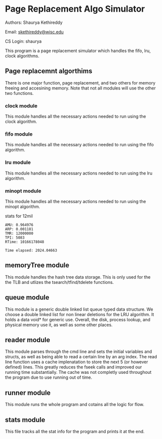 # Page Replacement Algo Simulator

Authors:   Shaurya Kethireddy

Email:       skethireddy@wisc.edu

CS Login: shaurya

This program is a page replacement simulator which handles the fifo, lru, clock algorithms.
## Page replacemnt algorthims
There is one major function, page replacement, and two others for memory freeing and accesining memory. Note that not all modules will use the other two functions.
### clock module
This module handles all the necessary actions needed to run using the clock algorithm.
### fifo module
This module handles all the necessary actions needed to run using the fifo algorithm.
### lru module
This module handles all the necessary actions needed to run using the lru algorithm.
### minopt module
This module handles all the necessary actions needed to run using the minopt algorithm.

stats for 12mil

```
AMU: 0.964976
ARP: 0.001181
TMR: 12000000
TPI: 5083
RTime: 10166178048

Time elapsed: 2024.04663
```
## memoryTree module
This module handles the hash tree data storage. This is only used for the the TLB and utlizes the tsearch/tfind/tdelete functions.
## queue module
This module is a generic double linked list queue typed data structure. We choose a double linked list for non linear deletions for the LRU algorithm. It holds a data void* for generic use. Overall, the disk, process lookup, and physical memory use it, as well as some other places.
## reader module
This module parses through the cmd line and sets the initial variables and structs, as well as being able to read a certain line by an arg index. The read line function uses a cache implenatation to store the next 5 (or however defined) lines. This greatly reduces the fseek calls and improved our running time substantially. The cache was not completly used throughout the program due to use running out of time.
## runner module
This module runs the whole program and cotains all the logic for flow.
## stats module 
This file tracks all the stat info for the program and prints it at the end.